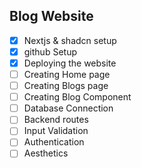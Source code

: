 ## Blog Website
- [x] Nextjs & shadcn setup
- [x] github Setup
- [x] Deploying the website
- [ ] Creating Home page 
- [ ] Creating Blogs page
- [ ] Creating Blog Component
- [ ] Database Connection
- [ ] Backend routes
- [ ] Input Validation
- [ ] Authentication
- [ ] Aesthetics
